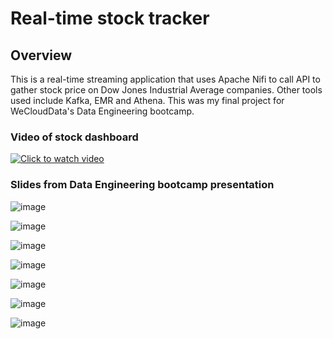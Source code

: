 # Real-time stock tracker
## Overview
This is a real-time streaming application that uses Apache Nifi to call API to gather stock price on Dow Jones Industrial Average companies. Other tools used include Kafka, EMR and Athena. This was my final project for WeCloudData's Data Engineering bootcamp.

### Video of stock dashboard
<a href="https://www.youtube.com/watch?v=zYZ0F7t971s">
  <img src="https://github.com/DElwellGitHub/stock-tracker/assets/26678347/d80b9306-2bb3-4b44-a36e-e7e807db1fa4" alt="Click to watch video" />
</a>

### Slides from Data Engineering bootcamp presentation

![image](https://github.com/DElwellGitHub/stock-tracker/assets/26678347/be4bb137-b3c9-4649-8c20-af8d0dfa578f)

![image](https://github.com/DElwellGitHub/stock-tracker/assets/26678347/7a3fe70a-0b2e-4ac7-be36-87317648806c)

![image](https://github.com/DElwellGitHub/stock-tracker/assets/26678347/a9b3e85a-349f-4827-af82-bc0d20653955)

![image](https://github.com/DElwellGitHub/stock-tracker/assets/26678347/4872df6d-c8ab-41f5-8ebb-8911546a30ad)

![image](https://github.com/DElwellGitHub/stock-tracker/assets/26678347/134a29ec-5843-490b-8515-237f564b4b46)

![image](https://github.com/DElwellGitHub/stock-tracker/assets/26678347/77c9b93c-c914-4dd7-8be9-d928585cce98)

![image](https://github.com/DElwellGitHub/stock-tracker/assets/26678347/6bcc6cd1-0a17-436f-bc65-765f127a3eba)
